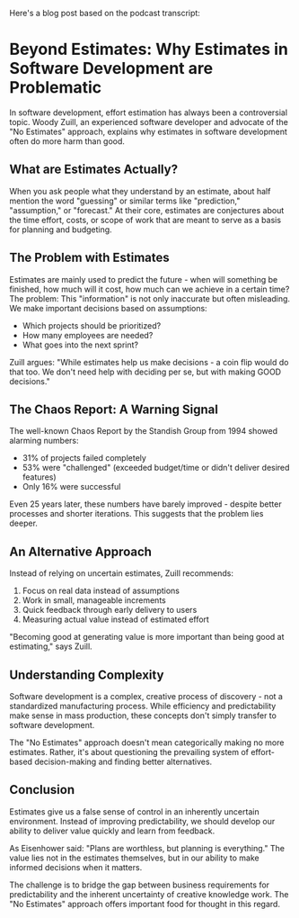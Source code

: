 Here's a blog post based on the podcast transcript:

# Beyond Estimates: Why Estimates in Software Development are Problematic

In software development, effort estimation has always been a controversial topic. Woody Zuill, an experienced software developer and advocate of the "No Estimates" approach, explains why estimates in software development often do more harm than good.

## What are Estimates Actually?

When you ask people what they understand by an estimate, about half mention the word "guessing" or similar terms like "prediction," "assumption," or "forecast." At their core, estimates are conjectures about the time effort, costs, or scope of work that are meant to serve as a basis for planning and budgeting.

## The Problem with Estimates

Estimates are mainly used to predict the future - when will something be finished, how much will it cost, how much can we achieve in a certain time? The problem: This "information" is not only inaccurate but often misleading. We make important decisions based on assumptions:

- Which projects should be prioritized?
- How many employees are needed?
- What goes into the next sprint?

Zuill argues: "While estimates help us make decisions - a coin flip would do that too. We don't need help with deciding per se, but with making GOOD decisions."

## The Chaos Report: A Warning Signal

The well-known Chaos Report by the Standish Group from 1994 showed alarming numbers:

- 31% of projects failed completely
- 53% were "challenged" (exceeded budget/time or didn't deliver desired features)
- Only 16% were successful

Even 25 years later, these numbers have barely improved - despite better processes and shorter iterations. This suggests that the problem lies deeper.

## An Alternative Approach

Instead of relying on uncertain estimates, Zuill recommends:

1. Focus on real data instead of assumptions
2. Work in small, manageable increments
3. Quick feedback through early delivery to users
4. Measuring actual value instead of estimated effort

"Becoming good at generating value is more important than being good at estimating," says Zuill.

## Understanding Complexity

Software development is a complex, creative process of discovery - not a standardized manufacturing process. While efficiency and predictability make sense in mass production, these concepts don't simply transfer to software development.

The "No Estimates" approach doesn't mean categorically making no more estimates. Rather, it's about questioning the prevailing system of effort-based decision-making and finding better alternatives.

## Conclusion

Estimates give us a false sense of control in an inherently uncertain environment. Instead of improving predictability, we should develop our ability to deliver value quickly and learn from feedback.

As Eisenhower said: "Plans are worthless, but planning is everything." The value lies not in the estimates themselves, but in our ability to make informed decisions when it matters.

The challenge is to bridge the gap between business requirements for predictability and the inherent uncertainty of creative knowledge work. The "No Estimates" approach offers important food for thought in this regard.